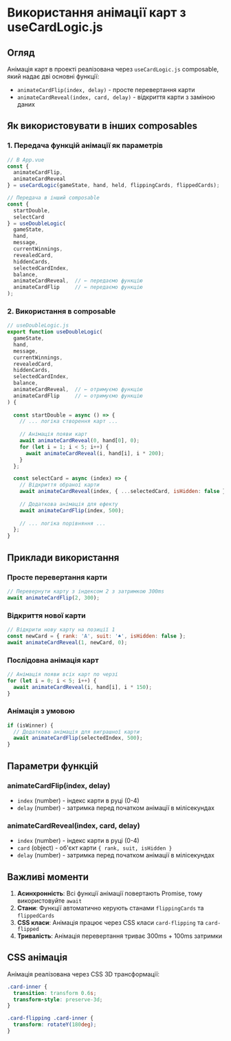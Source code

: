 # Використання анімації карт з useCardLogic.js

## Огляд

Анімація карт в проекті реалізована через `useCardLogic.js` composable, який надає дві основні функції:

- `animateCardFlip(index, delay)` - просте перевертання карти
- `animateCardReveal(index, card, delay)` - відкриття карти з заміною даних

## Як використовувати в інших composables

### 1. Передача функцій анімації як параметрів

```javascript
// В App.vue
const {
  animateCardFlip,
  animateCardReveal
} = useCardLogic(gameState, hand, held, flippingCards, flippedCards);

// Передача в інший composable
const {
  startDouble,
  selectCard
} = useDoubleLogic(
  gameState,
  hand,
  message,
  currentWinnings,
  revealedCard,
  hiddenCards,
  selectedCardIndex,
  balance,
  animateCardReveal,  // ← передаємо функцію
  animateCardFlip     // ← передаємо функцію
);
```

### 2. Використання в composable

```javascript
// useDoubleLogic.js
export function useDoubleLogic(
  gameState, 
  hand, 
  message, 
  currentWinnings, 
  revealedCard, 
  hiddenCards, 
  selectedCardIndex,
  balance,
  animateCardReveal,  // ← отримуємо функцію
  animateCardFlip     // ← отримуємо функцію
) {
  
  const startDouble = async () => {
    // ... логіка створення карт ...
    
    // Анімація появи карт
    await animateCardReveal(0, hand[0], 0);
    for (let i = 1; i < 5; i++) {
      await animateCardReveal(i, hand[i], i * 200);
    }
  };

  const selectCard = async (index) => {
    // Відкриття обраної карти
    await animateCardReveal(index, { ...selectedCard, isHidden: false }, 0);
    
    // Додаткова анімація для ефекту
    await animateCardFlip(index, 500);
    
    // ... логіка порівняння ...
  };
}
```

## Приклади використання

### Просте перевертання карти

```javascript
// Перевернути карту з індексом 2 з затримкою 300ms
await animateCardFlip(2, 300);
```

### Відкриття нової карти

```javascript
// Відкрити нову карту на позиції 1
const newCard = { rank: 'A', suit: '♠', isHidden: false };
await animateCardReveal(1, newCard, 0);
```

### Послідовна анімація карт

```javascript
// Анімація появи всіх карт по черзі
for (let i = 0; i < 5; i++) {
  await animateCardReveal(i, hand[i], i * 150);
}
```

### Анімація з умовою

```javascript
if (isWinner) {
  // Додаткова анімація для виграшної карти
  await animateCardFlip(selectedIndex, 500);
}
```

## Параметри функцій

### animateCardFlip(index, delay)
- `index` (number) - індекс карти в руці (0-4)
- `delay` (number) - затримка перед початком анімації в мілісекундах

### animateCardReveal(index, card, delay)
- `index` (number) - індекс карти в руці (0-4)
- `card` (object) - об'єкт карти `{ rank, suit, isHidden }`
- `delay` (number) - затримка перед початком анімації в мілісекундах

## Важливі моменти

1. **Асинхронність**: Всі функції анімації повертають Promise, тому використовуйте `await`
2. **Стани**: Функції автоматично керують станами `flippingCards` та `flippedCards`
3. **CSS класи**: Анімація працює через CSS класи `card-flipping` та `card-flipped`
4. **Тривалість**: Анімація перевертання триває 300ms + 100ms затримки

## CSS анімація

Анімація реалізована через CSS 3D трансформації:

```css
.card-inner {
  transition: transform 0.6s;
  transform-style: preserve-3d;
}

.card-flipping .card-inner {
  transform: rotateY(180deg);
}
```
